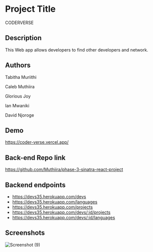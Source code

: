 
# Project Title

CODERVERSE



## Description
This Web app allows developers to find other developers and network.
## Authors

Tabitha Muriithi

Caleb Muthiira

Glorious Joy

Ian Mwaniki

David Njoroge


## Demo

https://coder-verse.vercel.app/

## Back-end Repo link
https://github.com/Muthiira/phase-3-sinatra-react-project

## Backend endpoints
- https://devs35.herokuapp.com/devs <br>
- https://devs35.herokuapp.com/languages<br>
- https://devs35.herokuapp.com/projects<br>
- https://devs35.herokuapp.com/devs/:id/projects
- https://devs35.herokuapp.com/devs/:id/languages


## Screenshots


![Screenshot (9)](https://user-images.githubusercontent.com/110379615/201297740-fa6d01cb-7380-4ef1-b0b6-1b9129029a73.png)

